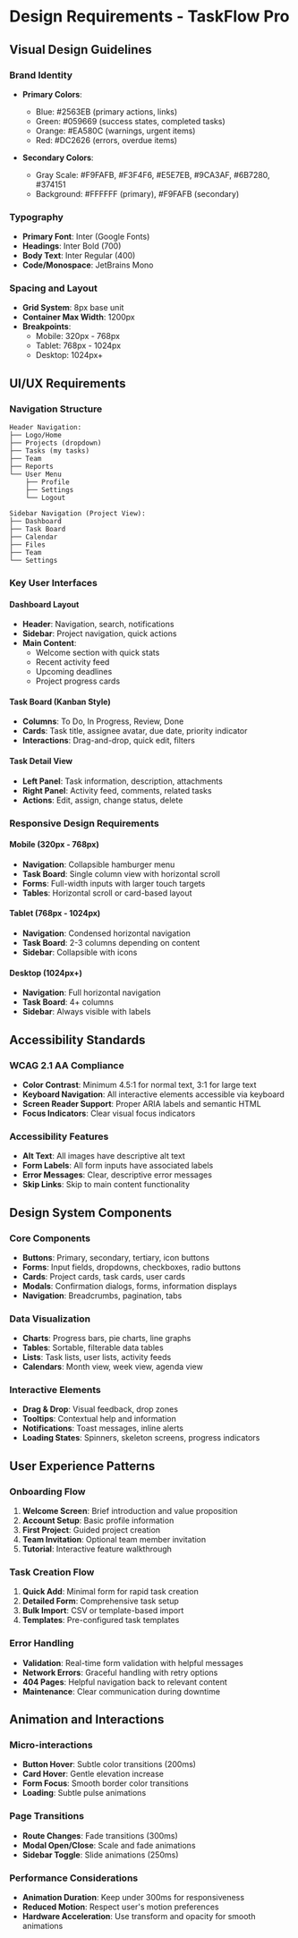 # Design Requirements - TaskFlow Pro

## Visual Design Guidelines

### Brand Identity
- **Primary Colors**:
  - Blue: #2563EB (primary actions, links)
  - Green: #059669 (success states, completed tasks)
  - Orange: #EA580C (warnings, urgent items)
  - Red: #DC2626 (errors, overdue items)

- **Secondary Colors**:
  - Gray Scale: #F9FAFB, #F3F4F6, #E5E7EB, #9CA3AF, #6B7280, #374151
  - Background: #FFFFFF (primary), #F9FAFB (secondary)

### Typography
- **Primary Font**: Inter (Google Fonts)
- **Headings**: Inter Bold (700)
- **Body Text**: Inter Regular (400)
- **Code/Monospace**: JetBrains Mono

### Spacing and Layout
- **Grid System**: 8px base unit
- **Container Max Width**: 1200px
- **Breakpoints**:
  - Mobile: 320px - 768px
  - Tablet: 768px - 1024px
  - Desktop: 1024px+

## UI/UX Requirements

### Navigation Structure
```
Header Navigation:
├── Logo/Home
├── Projects (dropdown)
├── Tasks (my tasks)
├── Team
├── Reports
└── User Menu
    ├── Profile
    ├── Settings
    └── Logout

Sidebar Navigation (Project View):
├── Dashboard
├── Task Board
├── Calendar
├── Files
├── Team
└── Settings
```

### Key User Interfaces

#### Dashboard Layout
- **Header**: Navigation, search, notifications
- **Sidebar**: Project navigation, quick actions
- **Main Content**: 
  - Welcome section with quick stats
  - Recent activity feed
  - Upcoming deadlines
  - Project progress cards

#### Task Board (Kanban Style)
- **Columns**: To Do, In Progress, Review, Done
- **Cards**: Task title, assignee avatar, due date, priority indicator
- **Interactions**: Drag-and-drop, quick edit, filters

#### Task Detail View
- **Left Panel**: Task information, description, attachments
- **Right Panel**: Activity feed, comments, related tasks
- **Actions**: Edit, assign, change status, delete

### Responsive Design Requirements

#### Mobile (320px - 768px)
- **Navigation**: Collapsible hamburger menu
- **Task Board**: Single column view with horizontal scroll
- **Forms**: Full-width inputs with larger touch targets
- **Tables**: Horizontal scroll or card-based layout

#### Tablet (768px - 1024px)
- **Navigation**: Condensed horizontal navigation
- **Task Board**: 2-3 columns depending on content
- **Sidebar**: Collapsible with icons

#### Desktop (1024px+)
- **Navigation**: Full horizontal navigation
- **Task Board**: 4+ columns
- **Sidebar**: Always visible with labels

## Accessibility Standards

### WCAG 2.1 AA Compliance
- **Color Contrast**: Minimum 4.5:1 for normal text, 3:1 for large text
- **Keyboard Navigation**: All interactive elements accessible via keyboard
- **Screen Reader Support**: Proper ARIA labels and semantic HTML
- **Focus Indicators**: Clear visual focus indicators

### Accessibility Features
- **Alt Text**: All images have descriptive alt text
- **Form Labels**: All form inputs have associated labels
- **Error Messages**: Clear, descriptive error messages
- **Skip Links**: Skip to main content functionality

## Design System Components

### Core Components
- **Buttons**: Primary, secondary, tertiary, icon buttons
- **Forms**: Input fields, dropdowns, checkboxes, radio buttons
- **Cards**: Project cards, task cards, user cards
- **Modals**: Confirmation dialogs, forms, information displays
- **Navigation**: Breadcrumbs, pagination, tabs

### Data Visualization
- **Charts**: Progress bars, pie charts, line graphs
- **Tables**: Sortable, filterable data tables
- **Lists**: Task lists, user lists, activity feeds
- **Calendars**: Month view, week view, agenda view

### Interactive Elements
- **Drag & Drop**: Visual feedback, drop zones
- **Tooltips**: Contextual help and information
- **Notifications**: Toast messages, inline alerts
- **Loading States**: Spinners, skeleton screens, progress indicators

## User Experience Patterns

### Onboarding Flow
1. **Welcome Screen**: Brief introduction and value proposition
2. **Account Setup**: Basic profile information
3. **First Project**: Guided project creation
4. **Team Invitation**: Optional team member invitation
5. **Tutorial**: Interactive feature walkthrough

### Task Creation Flow
1. **Quick Add**: Minimal form for rapid task creation
2. **Detailed Form**: Comprehensive task setup
3. **Bulk Import**: CSV or template-based import
4. **Templates**: Pre-configured task templates

### Error Handling
- **Validation**: Real-time form validation with helpful messages
- **Network Errors**: Graceful handling with retry options
- **404 Pages**: Helpful navigation back to relevant content
- **Maintenance**: Clear communication during downtime

## Animation and Interactions

### Micro-interactions
- **Button Hover**: Subtle color transitions (200ms)
- **Card Hover**: Gentle elevation increase
- **Form Focus**: Smooth border color transitions
- **Loading**: Subtle pulse animations

### Page Transitions
- **Route Changes**: Fade transitions (300ms)
- **Modal Open/Close**: Scale and fade animations
- **Sidebar Toggle**: Slide animations (250ms)

### Performance Considerations
- **Animation Duration**: Keep under 300ms for responsiveness
- **Reduced Motion**: Respect user's motion preferences
- **Hardware Acceleration**: Use transform and opacity for smooth animations
